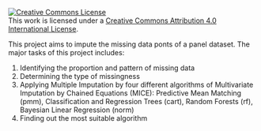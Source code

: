 <a rel="license" href="http://creativecommons.org/licenses/by/4.0/"><img alt="Creative Commons License" style="border-width:0" src="https://i.creativecommons.org/l/by/4.0/88x31.png" /></a><br />This work is licensed under a <a rel="license" href="http://creativecommons.org/licenses/by/4.0/">Creative Commons Attribution 4.0 International License</a>.

This project aims to impute the missing data ponts of a panel dataset. The major tasks of this project includes:
1. Identifying the proportion and pattern of missing data
2. Determining the type of missingness
3. Applying Multiple Imputation by four different algorithms of Multivariate Imputation by Chained Equations (MICE): Predictive Mean Matching (pmm), Classification and Regression Trees (cart), Random Forests (rf), Bayesian Linear Regression (norm)
4. Finding out the most suitable algorithm 
